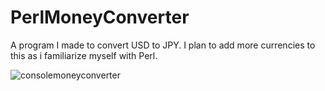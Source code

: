 # PerlMoneyConverter
A program I made to convert USD to JPY. I plan to add more currencies to this as i familiarize myself with Perl.

![consolemoneyconverter](https://user-images.githubusercontent.com/17995774/125175927-7a208a00-e19d-11eb-9583-ef85958e43a7.png)
